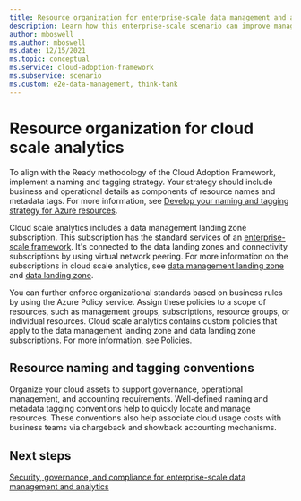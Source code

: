 ```yaml
---
title: Resource organization for enterprise-scale data management and analytics
description: Learn how this enterprise-scale scenario can improve management group and subscription organization for data management and analytics in Azure.
author: mboswell
ms.author: mboswell
ms.date: 12/15/2021
ms.topic: conceptual
ms.service: cloud-adoption-framework
ms.subservice: scenario
ms.custom: e2e-data-management, think-tank
---
```


# Resource organization for cloud scale analytics

To align with the Ready methodology of the Cloud Adoption Framework, implement a naming and tagging strategy. Your strategy should include business and operational details as components of resource names and metadata tags. For more information, see [Develop your naming and tagging strategy for Azure resources](../../ready/azure-best-practices/naming-and-tagging.md).

Cloud scale analytics includes a data management landing zone subscription. This subscription has the standard services of an [enterprise-scale framework](../../ready/enterprise-scale/index.md). It's connected to the data landing zones and connectivity subscriptions by using virtual network peering. For more information on the subscriptions in cloud scale analytics, see [data management landing zone](./architectures/data-management-landing-zone.md) and [data landing zone](./architectures/data-landing-zone.md).

You can further enforce organizational standards based on business rules by using the Azure Policy service. Assign these policies to a scope of resources, such as management groups, subscriptions, resource groups, or individual resources. Cloud scale analytics contains custom policies that apply to the data management landing zone and data landing zone subscriptions. For more information, see [Policies](./eslz-policies.md).

## Resource naming and tagging conventions

Organize your cloud assets to support governance, operational management, and accounting requirements. Well-defined naming and metadata tagging conventions help to quickly locate and manage resources. These conventions also help associate cloud usage costs with business teams via chargeback and showback accounting mechanisms.

## Next steps

[Security, governance, and compliance for enterprise-scale data management and analytics](./eslz-security-governance-and-compliance.md)

